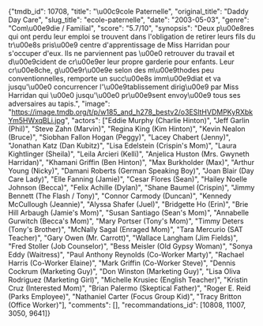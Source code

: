 {"tmdb_id": 10708, "title": "\u00c9cole Paternelle", "original_title": "Daddy Day Care", "slug_title": "ecole-paternelle", "date": "2003-05-03", "genre": "Com\u00e9die / Familial", "score": "5.7/10", "synopsis": "Deux p\u00e8res qui ont perdu leur emploi se trouvent dans l'obligation de retirer leurs fils du tr\u00e8s pris\u00e9 centre d'apprentissage de Miss Harridan pour s'occuper d'eux. Ils ne parviennent pas \u00e0 retrouver du travail et d\u00e9cident de cr\u00e9er leur propre garderie pour enfants. Leur cr\u00e8che, g\u00e9r\u00e9e selon des m\u00e9thodes peu conventionnelles, remporte un succ\u00e8s imm\u00e9diat et va jusqu'\u00e0 concurrencer l'\u00e9tablissement dirig\u00e9 par Miss Harridan qui \u00e0 jusqu'\u00e0 pr\u00e9sent envoy\u00e9 tous ses adversaires au tapis.", "image": "https://image.tmdb.org/t/p/w185_and_h278_bestv2/o3ESltHVDMPKyRXbkYm5HWxqBLi.jpg", "actors": ["Eddie Murphy (Charlie Hinton)", "Jeff Garlin (Phil)", "Steve Zahn (Marvin)", "Regina King (Kim Hinton)", "Kevin Nealon (Bruce)", "Siobhan Fallon Hogan (Peggy)", "Lacey Chabert (Jenny)", "Jonathan Katz (Dan Kubitz)", "Lisa Edelstein (Crispin's Mom)", "Laura Kightlinger (Sheila)", "Leila Arcieri (Kelli)", "Anjelica Huston (Mrs. Gwyneth Harridan)", "Khamani Griffin (Ben Hinton)", "Max Burkholder (Max)", "Arthur Young (Nicky)", "Damani Roberts (German Speaking Boy)", "Joan Blair (Day Care Lady)", "Elle Fanning (Jamie)", "Cesar Flores (Sean)", "Hailey Noelle Johnson (Becca)", "Felix Achille (Dylan)", "Shane Baumel (Crispin)", "Jimmy Bennett (The Flash / Tony)", "Connor Carmody (Duncan)", "Kennedy McCullough (Jeannie)", "Alyssa Shafer (Juel)", "Bridgette Ho (Erin)", "Brie Hill Arbaugh (Jamie's Mom)", "Susan Santiago (Sean's Mom)", "Annabelle Gurwitch (Becca's Mom)", "Mary Portser (Tony's Mom)", "Timmy Deters (Tony's Brother)", "McNally Sagal (Enraged Mom)", "Tara Mercurio (SAT Teacher)", "Gary Owen (Mr. Carrott)", "Wallace Langham (Jim Fields)", "Fred Stoller (Job Counselor)", "Bess Meisler (Old Gypsy Woman)", "Sonya Eddy (Waitress)", "Paul Anthony Reynolds (Co-Worker Marty)", "Rachael Harris (Co-Worker Elaine)", "Mark Griffin (Co-Worker Steve)", "Dennis Cockrum (Marketing Guy)", "Don Winston (Marketing Guy)", "Lisa Oliva Rodriguez (Marketing Girl)", "Michelle Krusiec (English Teacher)", "Kristin Cruz (Interested Mom)", "Brian Palermo (Skeptical Father)", "Roger E. Reid (Parks Employee)", "Nathaniel Carter (Focus Group Kid)", "Tracy Britton (Office Worker)"], "comments": [], "recommandations_id": [10808, 11007, 3050, 9641]}
